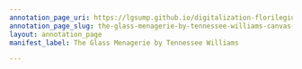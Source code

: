 ```yaml
---
annotation_page_uri: https://lgsump.github.io/digitalization-florilegium/annotations/the-glass-menagerie-by-tennessee-williams-canvas-1-579-429086.json
annotation_page_slug: the-glass-menagerie-by-tennessee-williams-canvas-1-579-429086
layout: annotation_page
manifest_label: The Glass Menagerie by Tennessee Williams

---
```

